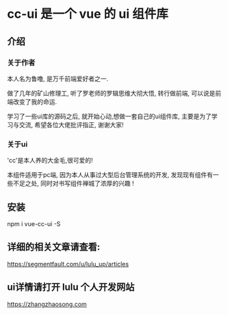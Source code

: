 # cc-ui 是一个 vue 的 ui 组件库

## 介绍

<h3>关于作者</h3>
<p>本人名为鲁噜, 是万千前端爱好者之一.</p>
<p>做了几年的矿山修理工, 听了罗老师的罗辑思维大彻大悟, 转行做前端, 可以说是前端改变了我的命运.</p>
<p>学习了一些ui库的源码之后, 就开始心动,想做一套自己的ui组件库, 主要是为了学习与交流, 希望各位大佬批评指正, 谢谢大家!</p>
<h3>关于ui</h3>
<p>'cc'是本人养的大金毛,很可爱的!</p>
<p>本组件适用于pc端, 因为本人从事过大型后台管理系统的开发, 发现现有组件有一些不足之处, 同时对书写组件禅城了浓厚的兴趣 !</p>

## 安装

npm i vue-cc-ui -S

## 详细的相关文章请查看:

https://segmentfault.com/u/lulu_up/articles

## ui详情请打开 lulu 个人开发网站

https://zhangzhaosong.com
